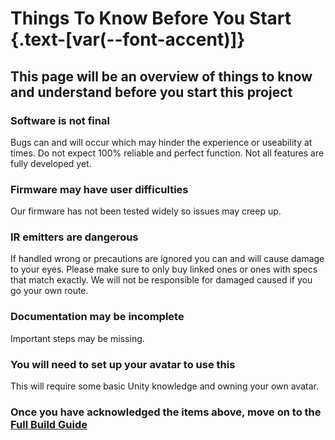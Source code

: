 # Things To Know Before You Start {.text-[var(--font-accent)]}

## This page will be an overview of things to know and understand before you start this project

### Software is not final

Bugs can and will occur which may hinder the experience or useability at times.
Do not expect 100% reliable and perfect function. Not all features are fully developed yet.

### Firmware may have user difficulties

Our firmware has not been tested widely so issues may creep up.

### IR emitters are dangerous

If handled wrong or precautions are ignored you can and will cause damage to your eyes. Please make sure to only buy linked ones or ones with specs that match exactly. We will not be responsible for damaged caused if you go your own route.

### Documentation may be incomplete

Important steps may be missing.

### You will need to set up your avatar to use this

This will require some basic Unity knowledge and owning your own avatar.

### Once you have acknowledged the items above, move on to the [Full Build Guide](https://docs.eyetrackvr.dev/how_to_build/full_build)
